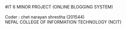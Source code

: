 #IT 6 MINOR PROJECT (ONLINE BLOGGING SYSTEM)
<br><br>
Coder : chet narayan shrestha (201544)
<br>
  NEPAL COLLEGE OF INFORMATION TECHNOLOGY (NCIT)
